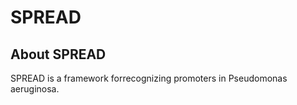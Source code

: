 # SPREAD
## About SPREAD

SPREAD is a framework forrecognizing promoters in Pseudomonas aeruginosa.
